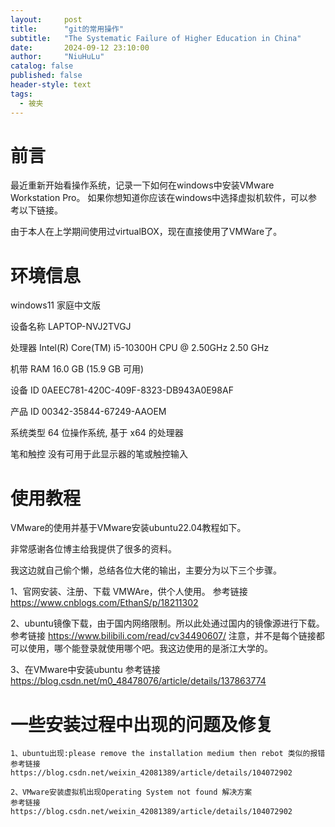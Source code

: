 ```yaml
---
layout:     post
title:      "git的常用操作"
subtitle:   "The Systematic Failure of Higher Education in China"
date:       2024-09-12 23:10:00
author:     "NiuHuLu"
catalog: false
published: false
header-style: text
tags:
  - 被夹
---
```



# 前言

最近重新开始看操作系统，记录一下如何在windows中安装VMware Workstation Pro。
如果你想知道你应该在windows中选择虚拟机软件，可以参考以下链接。

由于本人在上学期间使用过virtualBOX，现在直接使用了VMWare了。

# 环境信息
  windows11 家庭中文版

  设备名称	LAPTOP-NVJ2TVGJ

  处理器	Intel(R) Core(TM) i5-10300H CPU @ 2.50GHz   2.50 GHz

  机带 RAM	16.0 GB (15.9 GB 可用)

  设备 ID	0AEEC781-420C-409F-8323-DB943A0E98AF

  产品 ID	00342-35844-67249-AAOEM

  系统类型	64 位操作系统, 基于 x64 的处理器

  笔和触控	没有可用于此显示器的笔或触控输入


# 使用教程

VMware的使用并基于VMware安装ubuntu22.04教程如下。

非常感谢各位博主给我提供了很多的资料。

我这边就自己偷个懒，总结各位大佬的输出，主要分为以下三个步骤。

1、官网安装、注册、下载 VMWAre，供个人使用。
  参考链接 https://www.cnblogs.com/EthanS/p/18211302

2、ubuntu镜像下载，由于国内网络限制。所以此处通过国内的镜像源进行下载。
  参考链接 https://www.bilibili.com/read/cv34490607/ 注意，并不是每个链接都可以使用，哪个能登录就使用哪个吧。我这边使用的是浙江大学的。

3、在VMware中安装ubuntu
  参考链接  https://blog.csdn.net/m0_48478076/article/details/137863774

# 一些安装过程中出现的问题及修复
    1、ubuntu出现:please remove the installation medium then rebot 类似的报错
    参考链接 https://blog.csdn.net/weixin_42081389/article/details/104072902

    2、VMware安装虚拟机出现Operating System not found 解决方案
    参考链接 https://blog.csdn.net/weixin_42081389/article/details/104072902
 





